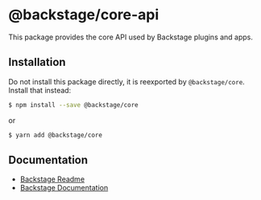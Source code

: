 # @backstage/core-api

This package provides the core API used by Backstage plugins and apps.

## Installation

Do not install this package directly, it is reexported by `@backstage/core`. Install that instead:

```sh
$ npm install --save @backstage/core
```

or

```sh
$ yarn add @backstage/core
```

## Documentation

- [Backstage Readme](https://github.com/backstage/backstage/blob/master/README.md)
- [Backstage Documentation](https://github.com/backstage/backstage/blob/master/docs/README.md)
